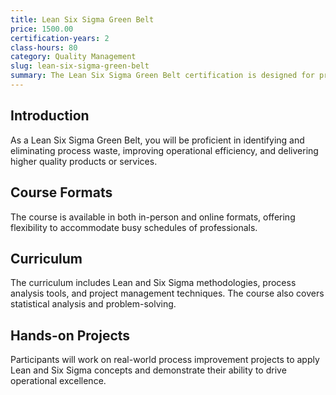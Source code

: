 ```yaml
---
title: Lean Six Sigma Green Belt
price: 1500.00
certification-years: 2
class-hours: 80
category: Quality Management
slug: lean-six-sigma-green-belt
summary: The Lean Six Sigma Green Belt certification is designed for professionals seeking expertise in process improvement and waste reduction. This comprehensive course covers Lean and Six Sigma methodologies, process analysis, and project management. It equips candidates with the skills needed to lead process improvement initiatives and reduce operational inefficiencies.
---
```


## Introduction

As a Lean Six Sigma Green Belt, you will be proficient in identifying and eliminating process waste, improving operational efficiency, and delivering higher quality products or services.

## Course Formats

The course is available in both in-person and online formats, offering flexibility to accommodate busy schedules of professionals.

## Curriculum

The curriculum includes Lean and Six Sigma methodologies, process analysis tools, and project management techniques. The course also covers statistical analysis and problem-solving.

## Hands-on Projects

Participants will work on real-world process improvement projects to apply Lean and Six Sigma concepts and demonstrate their ability to drive operational excellence.


